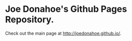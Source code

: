 # Joe Donahoe's Github Pages Repository.

Check out the main page at <a href="http://http://joedonahoe.github.io/">http://joedonahoe.github.io/</a>.
